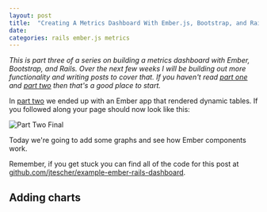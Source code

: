 ```yaml
---
layout: post
title:  "Creating A Metrics Dashboard With Ember.js, Bootstrap, and Rails - Part 3"
date:
categories: rails ember.js metrics
---
```


*This is part three of a series on building a metrics dashboard with Ember, Bootstrap, and Rails. Over the next few weeks
I will be building out more functionality and writing posts to cover that. If you haven't read
[part one](/creating-a-metrics-dashboard-with-ember-and-rails-part-one) and
[part two](/creating-a-metrics-dashboard-with-ember-and-rails-part-two) then that's a good place to start.*

In [part two](/creating-a-metrics-dashboard-with-ember-and-rails-part-two) we ended up with an Ember app that rendered
dynamic tables. If you followed along your page should now look like this:

![Part Two Final](https://jtescher.github.io/assets/creating-a-metrics-dashboard-with-ember-and-rails-part-two/currency-helpers.png)

Today we're going to add some graphs and see how Ember components work.

Remember, if you get stuck you can find all of the code for this post at
[github.com/jtescher/example-ember-rails-dashboard](https://github.com/jtescher/example-ember-rails-dashboard).

Adding charts
-------------
